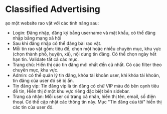 # Classified Advertising
ạo một website rao vặt với các tính năng sau:
- Login:
	Đăng nhập, đăng ký bằng username và mật khẩu, 
	có thể đăng nhập bằng mạng xã hội
- Sau khi đăng nhập có thể đăng bài rao vặt.
- Mỗi tin rao vặt gồm: 
	tiêu đề, chọn một hoặc nhiều chuyên mục, 
	khu vực (chọn thành phố, huyện, xã), nội dung tin đăng. 
	Có thể chọn ngày hết hạn tin. 
	Validate tất cả các mục.
- Trang chủ: 
	Hiển thị các tin đăng mới nhất đến cũ nhất. 
	Có các filter theo chuyên mục, khu vực.
- Admin:
	có thể quản lý tin đăng, khóa tài khoản user, 
	khi khóa tài khoản, tin đăng của user đó sẽ bị ẩn.
- Tin đăng vip: 
	Tin đăng vip là tin đăng có chữ VIP màu đỏ bên cạnh tiêu đề tin, 
	Hiển thị ở một khu vực riêng đặc biệt bên sidebar.
- Trang cá nhân: 
	Mỗi user có trang cá nhân, hiển thị tên, email, số điện thoại. 
	Có thể cập nhật các thông tin này. 
	Mục "Tin đăng của tôi" hiển thị các tin của user đó.
